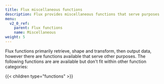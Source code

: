 ```yaml
---
title: Flux miscellaneous functions
description: Flux provides miscellaneous functions that serve purposes other than retrieving, transforming, or outputting data.
menu:
  v2_0_ref:
    parent: Flux functions
    name: Miscellaneous
weight: 5
---
```


Flux functions primarily retrieve, shape and transform, then output data, however
there are functions available that serve other purposes.
The following functions are are available but don't fit within other function categories:

{{< children type="functions" >}}
